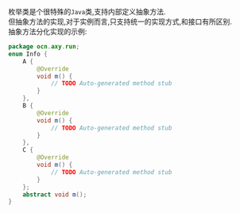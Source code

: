 枚举类是个很特殊的`Java`类,支持内部定义抽象方法.  
但抽象方法的实现,对于实例而言,只支持统一的实现方式,和接口有所区别.  
抽象方法分化实现的示例:  
```java
package ocn.axy.run;  
enum Info {  
    A {  
        @Override  
        void m() {  
            // TODO Auto-generated method stub  
        }  
    },  
    B {  
        @Override  
        void m() {  
            // TODO Auto-generated method stub  
        }  
    },  
    C {  
        @Override  
        void m() {  
            // TODO Auto-generated method stub  
        }  
    };  
    abstract void m();  
}  
```  
